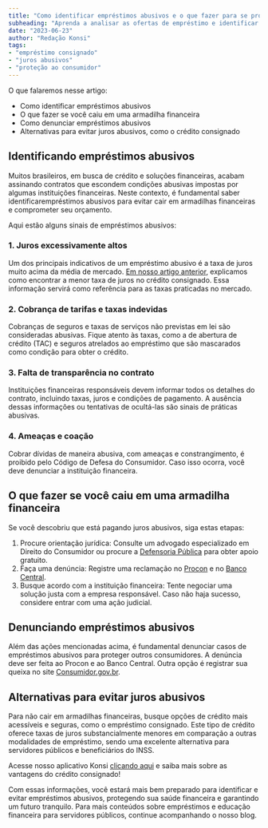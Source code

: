 ```yaml
---
title: "Como identificar empréstimos abusivos e o que fazer para se proteger"
subheading: "Aprenda a analisar as ofertas de empréstimo e identificar condições abusivas para evitar armadilhas financeiras"
date: "2023-06-23"
author: "Redação Konsi"
tags:
- "empréstimo consignado"
- "juros abusivos"
- "proteção ao consumidor"
---
```


O que falaremos nesse artigo:
- Como identificar empréstimos abusivos
- O que fazer se você caiu em uma armadilha financeira
- Como denunciar empréstimos abusivos
- Alternativas para evitar juros abusivos, como o crédito consignado

## Identificando empréstimos abusivos

Muitos brasileiros, em busca de crédito e soluções financeiras, acabam assinando contratos que escondem condições abusivas impostas por algumas instituições financeiras. Neste contexto, é fundamental saber identificarempréstimos abusivos para evitar cair em armadilhas financeiras e comprometer seu orçamento.

Aqui estão alguns sinais de empréstimos abusivos:

### 1. Juros excessivamente altos

Um dos principais indicativos de um empréstimo abusivo é a taxa de juros muito acima da média de mercado. [Em nosso artigo anterior](https://www.konsi.com.br/postagens/7-dicas-para-conseguir-a-menor-taxa-de-juros-no-consignado.md), explicamos como encontrar a menor taxa de juros no crédito consignado. Essa informação servirá como referência para as taxas praticadas no mercado.

### 2. Cobrança de tarifas e taxas indevidas

Cobranças de seguros e taxas de serviços não previstas em lei são consideradas abusivas. Fique atento às taxas, como a de abertura de crédito (TAC) e seguros atrelados ao empréstimo que são mascarados como condição para obter o crédito.

### 3. Falta de transparência no contrato

Instituições financeiras responsáveis devem informar todos os detalhes do contrato, incluindo taxas, juros e condições de pagamento. A ausência dessas informações ou tentativas de ocultá-las são sinais de práticas abusivas.

### 4. Ameaças e coação

Cobrar dívidas de maneira abusiva, com ameaças e constrangimento, é proibido pelo Código de Defesa do Consumidor. Caso isso ocorra, você deve denunciar a instituição financeira.

## O que fazer se você caiu em uma armadilha financeira

Se você descobriu que está pagando juros abusivos, siga estas etapas:

1. Procure orientação jurídica: Consulte um advogado especializado em Direito do Consumidor ou procure a [Defensoria Pública](http://www.defensoria.sp.def.br/dpesp/Default.aspx?idPagina=8234) para obter apoio gratuito.
2. Faça uma denúncia: Registre uma reclamação no [Procon](https://www.procon.sp.gov.br/) e no [Banco Central](https://www.bcb.gov.br/cidadaniafinanceira/portal-unico).
3. Busque acordo com a instituição financeira: Tente negociar uma solução justa com a empresa responsável. Caso não haja sucesso, considere entrar com uma ação judicial.

## Denunciando empréstimos abusivos

Além das ações mencionadas acima, é fundamental denunciar casos de empréstimos abusivos para proteger outros consumidores. A denúncia deve ser feita ao Procon e ao Banco Central. Outra opção é registrar sua queixa no site [Consumidor.gov.br](https://www.consumidor.gov.br/).

## Alternativas para evitar juros abusivos

Para não cair em armadilhas financeiras, busque opções de crédito mais acessíveis e seguras, como o empréstimo consignado. Este tipo de crédito oferece taxas de juros substancialmente menores em comparação a outras modalidades de empréstimo, sendo uma excelente alternativa para servidores públicos e beneficiários do INSS.

Acesse nosso aplicativo Konsi [clicando aqui](https://www.konsi.com.br/app) e saiba mais sobre as vantagens do crédito consignado!
 
Com essas informações, você estará mais bem preparado para identificar e evitar empréstimos abusivos, protegendo sua saúde financeira e garantindo um futuro tranquilo. Para mais conteúdos sobre empréstimos e educação financeira para servidores públicos, continue acompanhando o nosso blog.